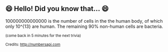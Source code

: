 ## :smile: Hello! Did you know that... :smile:
100000000000000 is the number of cells in the the human body, of which only 10^{13} are human. The remaining 90% non-human cells are bacteria.

<sup>(come back in 5 minutes for the next trivia)</sup>


<sup>Credits: http://numbersapi.com</sup>
